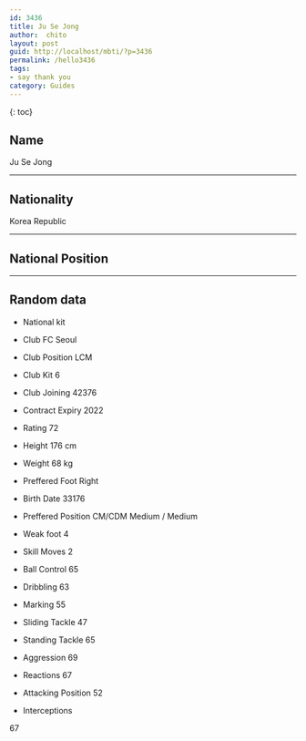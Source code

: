 ```yaml
---
id: 3436
title: Ju Se Jong
author:  chito 
layout: post
guid: http://localhost/mbti/?p=3436
permalink: /hello3436
tags:
- say thank you
category: Guides
---
```



{: toc}


## Name  
Ju Se Jong 

* * *

## Nationality  
Korea Republic 

* * *

## National Position 

* * *

## Random data 

  * National kit 
  * Club 
FC Seoul 

  * Club Position 
LCM 

  * Club Kit 
6 

  * Club Joining 
42376 

  * Contract Expiry 
2022 

  * Rating 
72 

  * Height 
176 cm 

  * Weight 
68 kg 

  * Preffered Foot 
Right 

  * Birth Date 
33176 

  * Preffered Position 
CM/CDM Medium / Medium 

  * Weak foot 
4 

  * Skill Moves 
2 

  * Ball Control 
65 

  * Dribbling 
63 

  * Marking 
55 

  * Sliding Tackle 
47 

  * Standing Tackle 
65 

  * Aggression 
69 

  * Reactions 
67 

  * Attacking Position 
52 

  * Interceptions 

67</ul>
